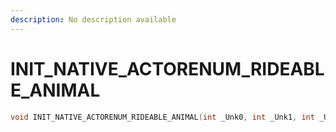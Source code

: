 ```yaml
---
description: No description available 
---
```


# INIT_NATIVE_ACTORENUM_RIDEABLE_ANIMAL

```cpp
void INIT_NATIVE_ACTORENUM_RIDEABLE_ANIMAL(int _Unk0, int _Unk1, int _Unk2, int _Unk3);
```